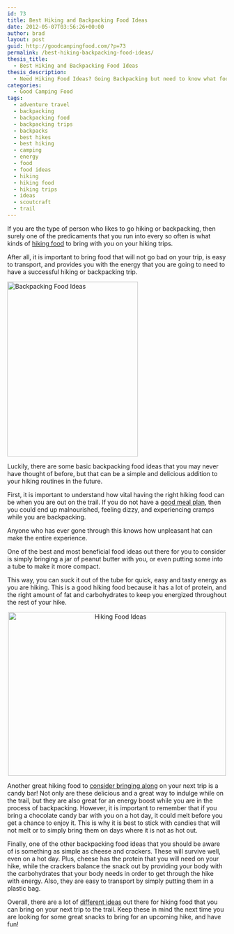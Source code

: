 ```yaml
---
id: 73
title: Best Hiking and Backpacking Food Ideas
date: 2012-05-07T03:56:26+00:00
author: brad
layout: post
guid: http://goodcampingfood.com/?p=73
permalink: /best-hiking-backpacking-food-ideas/
thesis_title:
  - Best Hiking and Backpacking Food Ideas
thesis_description:
  - Need Hiking Food Ideas? Going Backpacking but need to know what food to bring? This post should help.
categories:
  - Good Camping Food
tags:
  - adventure travel
  - backpacking
  - backpacking food
  - backpacking trips
  - backpacks
  - best hikes
  - best hiking
  - camping
  - energy
  - food
  - food ideas
  - hiking
  - hiking food
  - hiking trips
  - ideas
  - scoutcraft
  - trail
---
```

If you are the type of person who likes to go hiking or backpacking, then surely one of the predicaments that you run into every so often is what kinds of <a title="Good Camping Meals for Hikers" href="http://goodcampingfood.com/good-camping-meals-for-hikers/" target="_blank">hiking food</a> to bring with you on your hiking trips.

After all, it is important to bring food that will not go bad on your trip, is easy to transport, and provides you with the energy that you are going to need to have a successful hiking or backpacking trip.

<img class="alignleft" title="Backpacking Food Ideas" src="http://farm4.staticflickr.com/3660/3581519521_43201f7089.jpg" alt="Backpacking Food Ideas" width="300" height="400" />

Luckily, there are some basic backpacking food ideas that you may never have thought of before, but that can be a simple and delicious addition to your hiking routines in the future.

First, it is important to understand how vital having the right hiking food can be when you are out on the trail. If you do not have a <a title="Best Camping Food Ideas on Earth" href="http://goodcampingfood.com/best-camping-food-ideas-on-earth/" target="_blank">good meal plan</a>, then you could end up malnourished, feeling dizzy, and experiencing cramps while you are backpacking.

Anyone who has ever gone through this knows how unpleasant hat can make the entire experience.

One of the best and most beneficial food ideas out there for you to consider is simply bringing a jar of peanut butter with you, or even putting some into a tube to make it more compact.

This way, you can suck it out of the tube for quick, easy and tasty energy as you are hiking. This is a good hiking food because it has a lot of protein, and the right amount of fat and carbohydrates to keep you energized throughout the rest of your hike.

<p style="text-align: center;">
  <img class="aligncenter" title="Hiking Food Ideas" src="http://farm9.staticflickr.com/8004/7104016311_f08df2b54b.jpg" alt="Hiking Food Ideas" width="500" height="375" />
</p>

Another great hiking food to <a title="Camping Packing List" href="http://goodcampingfood.com/camping-packing-list/" target="_blank">consider bringing along</a> on your next trip is a candy bar! Not only are these delicious and a great way to indulge while on the trail, but they are also great for an energy boost while you are in the process of backpacking. However, it is important to remember that if you bring a chocolate candy bar with you on a hot day, it could melt before you get a chance to enjoy it. This is why it is best to stick with candies that will not melt or to simply bring them on days where it is not as hot out.

Finally, one of the other backpacking food ideas that you should be aware of is something as simple as cheese and crackers. These will survive well, even on a hot day. Plus, cheese has the protein that you will need on your hike, while the crackers balance the snack out by providing your body with the carbohydrates that your body needs in order to get through the hike with energy. Also, they are easy to transport by simply putting them in a plastic bag.

Overall, there are a lot of <a title="Dutch Oven Recipes for Camping" href="http://goodcampingfood.com/dutch-oven-recipes-for-camping/" target="_blank">different ideas</a> out there for hiking food that you can bring on your next trip to the trail. Keep these in mind the next time you are looking for some great snacks to bring for an upcoming hike, and have fun!